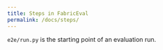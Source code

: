 ```yaml
---
title: Steps in FabricEval
permalink: /docs/steps/
---
```


`e2e/run.py` is the starting point of an evaluation run.
